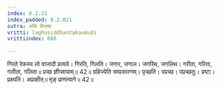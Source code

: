 ```yaml
---
index: 8.2.21
index_padded: 8.2.021
sutra: अचि विभाषा
vritti: laghusiddhantakaumudi
vrittiindex: 666

---
```

गिरते रेफस्य लो वाजादौ प्रत्यये। गिरति, गिलति। जगार, जगाल। जगरिथ, जगलिथ। गरीता, गरिता, गलीता, गलिता॥ प्रच्छ ज्ञीप्सायाम्॥ 42॥ ग्रहिज्येति सम्प्रसारणम्। पृच्छति। पप्रच्छ। पप्रच्छतुः। प्रष्टा। प्रक्ष्यति। अप्राक्षीत्॥ मृङ् प्राणत्यागे॥ 42॥